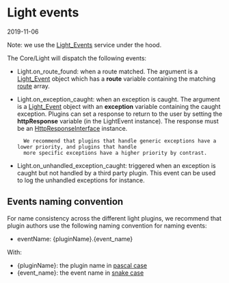 Light events
=============
2019-11-06


Note: we use the [Light_Events](https://github.com/lingtalfi/Light_Events) service under the hood.


The Core/Light will dispatch the following events:


- Light.on_route_found: when a route matched. The argument is a [Light_Event](https://github.com/lingtalfi/Light/blob/master/doc/api/Ling/Light/Events/LightEvent.md) object which has a **route** variable containing the matching [route](https://github.com/lingtalfi/Light/blob/master/doc/pages/route.md) array.
- Light.on_exception_caught: when an exception is caught. The argument is a [Light_Event](https://github.com/lingtalfi/Light/blob/master/doc/api/Ling/Light/Events/LightEvent.md) object with an **exception** variable containing the caught exception.
        Plugins can set a response to return to the user by setting the **httpResponse** variable (in the LightEvent instance).
        The response must be an [HttpResponseInterface](https://github.com/lingtalfi/Light/blob/master/doc/api/Ling/Light/Http/HttpResponseInterface.md) instance.
        
        We recommend that plugins that handle generic exceptions have a lower priority, and plugins that handle
        more specific exceptions have a higher priority by contrast.
        
- Light.on_unhandled_exception_caught: triggered when an exception is caught but not handled by a third party plugin. 
        This event can be used to log the unhandled exceptions for instance.

 
 
Events naming convention
--------------
 
For name consistency across the different light plugins, we recommend that plugin authors
use the following naming convention for naming events:

- eventName: {pluginName}.{event_name}

With:
- {pluginName}: the plugin name in [pascal case](https://github.com/lingtalfi/ConventionGuy/blob/master/nomenclature.stringCases.eng.md#pascalcase) 
- {event_name}: the event name in [snake case](https://github.com/lingtalfi/ConventionGuy/blob/master/nomenclature.stringCases.eng.md#snakecase) 